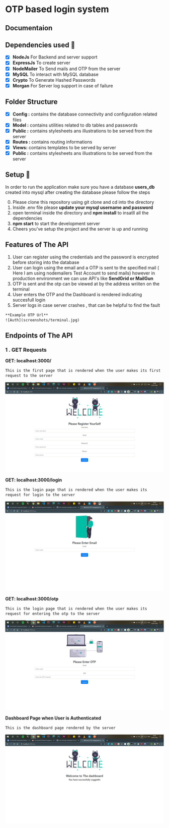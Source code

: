 # OTP based login system

## Documentaion

## Dependencies used :muscle:
- [x] **NodeJs**  For Backend and server support
- [x] **ExpressJs**   To create server 
- [x] **NodeMailer**  To Send mails and OTP from the server
- [x] **MySQL**  To interact with MySQL database
- [x] **Crypto**  To Generate Hashed Passwords 
- [x] **Morgan**  For Server log support in case of failure

## Folder Structure

- [x] **Config :**  contains the database connectivity and configuration related files 
- [x] **Model :**  contains utilities related to db tables and passwords
- [x] **Public :**  contains stylesheets ans illustrations to be served from the server
- [x] **Routes :**  contains routing informations
- [x] **Views:**  contains templates to be served by server
- [x] **Public :**  contains stylesheets ans illustrations to be served from the server

## Setup :rocket:
In order to run the application make sure you have a database **users_db** created into mysql after creating the database please follow the steps <br>

0. Please clone this repository using git clone and cd into the directory
1. Inside .env file please **update your mysql username and password**
2. open terminal inside the directory and **npm install** to insatll all the dependencies
3. **npm start** to start the development server 
4. Cheers you've setup the project and the server is up and running

## Features of The API
1. User can register using the credentials and the password is encrypted before storing into the database
2. User can login using the email and a OTP is sent to the specified mail ( Here I am using nodemailers Test Account to send mails) however in production environment we can use API's like **SendGrid or MailGun**
3. OTP is sent and the otp can be viewed at by the address wriiten on the terminal 
4. User enters the OTP and the Dashboard is rendered indicating succesfull login
5. Server logs in case server crashes , that can be helpful to find the fault
```
**Example OTP Url**
![Auth](screenshots/terminal.jpg)
```

## Endpoints of The API

### 1 . GET Requests
**GET: localhost:3000/**

```
This is the first page that is rendered when the user makes its first request to the server
```
![Auth](screenshots/registerPage.jpg)

**GET: localhost:3000/login**

```
This is the login page that is rendered when the user makes its request for login to the server
```
![Auth](screenshots/loginPage.jpg)


**GET: localhost:3000/otp**

```
This is the login page that is rendered when the user makes its request for entering the otp to the server
```
![Auth](screenshots/otpPage.jpg)

**Dashboard Page when User is Authenticated**

```
This is the dashboard page rendered by the server
```
![Auth](screenshots/dashBoardPage.jpg)

